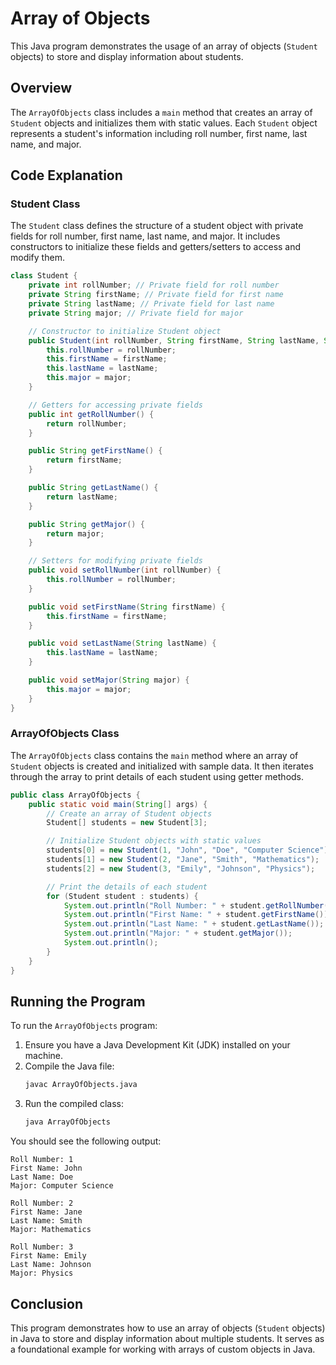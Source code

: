 # Array of Objects

This Java program demonstrates the usage of an array of objects (`Student` objects) to store and display information about students.

## Overview

The `ArrayOfObjects` class includes a `main` method that creates an array of `Student` objects and initializes them with static values. Each `Student` object represents a student's information including roll number, first name, last name, and major.

## Code Explanation

### Student Class

The `Student` class defines the structure of a student object with private fields for roll number, first name, last name, and major. It includes constructors to initialize these fields and getters/setters to access and modify them.

```java
class Student {
    private int rollNumber; // Private field for roll number
    private String firstName; // Private field for first name
    private String lastName; // Private field for last name
    private String major; // Private field for major

    // Constructor to initialize Student object
    public Student(int rollNumber, String firstName, String lastName, String major) {
        this.rollNumber = rollNumber;
        this.firstName = firstName;
        this.lastName = lastName;
        this.major = major;
    }

    // Getters for accessing private fields
    public int getRollNumber() {
        return rollNumber;
    }

    public String getFirstName() {
        return firstName;
    }

    public String getLastName() {
        return lastName;
    }

    public String getMajor() {
        return major;
    }

    // Setters for modifying private fields
    public void setRollNumber(int rollNumber) {
        this.rollNumber = rollNumber;
    }

    public void setFirstName(String firstName) {
        this.firstName = firstName;
    }

    public void setLastName(String lastName) {
        this.lastName = lastName;
    }

    public void setMajor(String major) {
        this.major = major;
    }
}
```

### ArrayOfObjects Class

The `ArrayOfObjects` class contains the `main` method where an array of `Student` objects is created and initialized with sample data. It then iterates through the array to print details of each student using getter methods.

```java
public class ArrayOfObjects {
    public static void main(String[] args) {
        // Create an array of Student objects
        Student[] students = new Student[3];

        // Initialize Student objects with static values
        students[0] = new Student(1, "John", "Doe", "Computer Science");
        students[1] = new Student(2, "Jane", "Smith", "Mathematics");
        students[2] = new Student(3, "Emily", "Johnson", "Physics");

        // Print the details of each student
        for (Student student : students) {
            System.out.println("Roll Number: " + student.getRollNumber());
            System.out.println("First Name: " + student.getFirstName());
            System.out.println("Last Name: " + student.getLastName());
            System.out.println("Major: " + student.getMajor());
            System.out.println();
        }
    }
}
```

## Running the Program

To run the `ArrayOfObjects` program:

1. Ensure you have a Java Development Kit (JDK) installed on your machine.
2. Compile the Java file:
   ```sh
   javac ArrayOfObjects.java
   ```
3. Run the compiled class:
   ```sh
   java ArrayOfObjects
   ```

You should see the following output:

```
Roll Number: 1
First Name: John
Last Name: Doe
Major: Computer Science

Roll Number: 2
First Name: Jane
Last Name: Smith
Major: Mathematics

Roll Number: 3
First Name: Emily
Last Name: Johnson
Major: Physics
```

## Conclusion

This program demonstrates how to use an array of objects (`Student` objects) in Java to store and display information about multiple students. It serves as a foundational example for working with arrays of custom objects in Java.